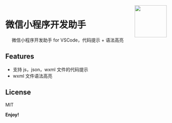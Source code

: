 <img src="https://github.com/overtrue/vscode-miniapp-helper/blob/master/assets/images/logo.png" align="right" width="100"/>
<h1 align="left">微信小程序开发助手</h1>

<img src="https://github.com/overtrue/vscode-miniapp-helper/blob/master/assets/images/logo.png" height="16"/> 微信小程序开发助手 for VSCode，代码提示 + 语法高亮

## Features

- 支持 js，json，wxml 文件的代码提示
- wxml 文件语法高亮

## License

MIT

**Enjoy!**
